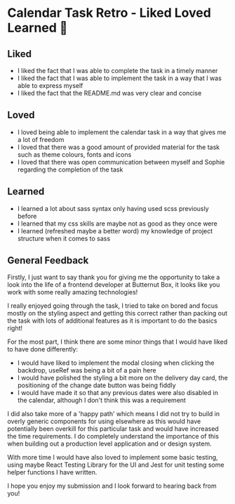 # Calendar Task Retro - Liked Loved Learned 🐶

## Liked

* I liked the fact that I was able to complete the task in a timely manner
* I liked the fact that I was able to implement the task in a way that I was able to express myself
* I liked the fact that the README.md was very clear and concise

## Loved

* I loved being able to implement the calendar task in a way that gives me a lot of freedom
* I loved that there was a good amount of provided material for the task such as theme colours, fonts and icons
* I loved that there was open communication between myself and Sophie regarding the completion of the task

## Learned

* I learned a lot about sass syntax only having used scss previously before 
* I learned that my css skills are maybe not as good as they once were
* I learned (refreshed maybe a better word) my knowledge of project structure when it comes to sass

## General Feedback

Firstly, I just want to say thank you for giving me the opportunity to take a look into the life of a frontend developer
at Butternut Box, it looks like you work with some really amazing technologies!

I really enjoyed going through the task, I tried to take on bored and focus mostly on the styling aspect and getting this
correct rather than packing out the task with lots of additional features as it is important to do the basics right!

For the most part, I think there are some minor things that I would have liked to have done differently:
* I would have liked to implement the modal closing when clicking the backdrop, useRef was being a bit of a pain here
* I would have polished the styling a bit more on the delivery day card, the positioning of the change date button was being fiddly
* I would have made it so that any previous dates were also disabled in the calendar, although I don't think this was a requirement

I did also take more of a 'happy path' which means I did not try to build in overly generic components for using elsewhere as
this would have potentially been overkill for this particular task and would have increased the time requirements. I do completely
understand the importance of this when building out a production level application and or design system.

With more time I would have also loved to implement some basic testing, using maybe React Testing Library for the UI and Jest for unit testing
some helper functions I have written.

I hope you enjoy my submission and I look forward to hearing back from you!